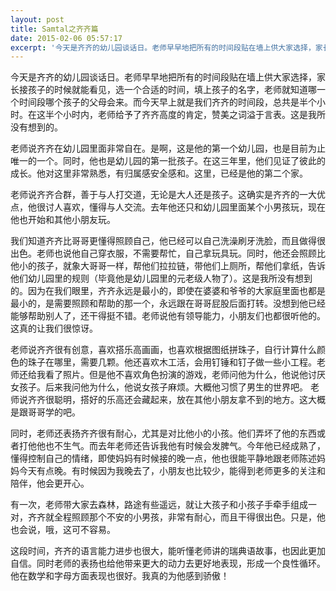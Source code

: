 ```yaml
---
layout: post
title: Samtal之齐齐篇
date: 2015-02-06 05:57:17
excerpt: '今天是齐齐的幼儿园谈话日。老师早早地把所有的时间段贴在墙上供大家选择，家长接孩子的时候就能看见，选一个合适的时间，填上孩子的名字，老师就知道哪一个时间段哪个孩子的父母会来。而今天早上就是我们齐齐的时间'
---
```




今天是齐齐的幼儿园谈话日。老师早早地把所有的时间段贴在墙上供大家选择，家长接孩子的时候就能看见，选一个合适的时间，填上孩子的名字，老师就知道哪一个时间段哪个孩子的父母会来。而今天早上就是我们齐齐的时间段，总共是半个小时。在这半个小时内，老师给予了齐齐高度的肯定，赞美之词溢于言表。这是我所没有想到的。

老师说齐齐在幼儿园里面非常自在。是啊，这是他的第一个幼儿园，也是目前为止唯一的一个。同时，他也是幼儿园的第一批孩子。在这三年里，他们见证了彼此的成长。他对这里非常熟悉，有归属感安全感和。这里，已经是他的第二个家。

老师说齐齐合群，善于与人打交道，无论是大人还是孩子。这确实是齐齐的一大优点，他很讨人喜欢，懂得与人交流。去年他还只和幼儿园里面某个小男孩玩，现在他也开始和其他小朋友玩。

我们知道齐齐比哥哥更懂得照顾自己，他已经可以自己洗澡刷牙洗脸，而且做得很出色。老师也说他自己穿衣服，不需要帮忙，自己拿玩具玩。同时，他还会照顾比他小的孩子，就象大哥哥一样，帮他们拉拉链，带他们上厕所，帮他们拿纸，告诉他们幼儿园里的规则（毕竟他是幼儿园里的元老级人物了）。这是我所没有想到的。因为在我们眼里，齐齐永远是最小的，即使在婆婆和爷爷的大家庭里面也都是最小的，是需要照顾和帮助的那一个，永远跟在哥哥屁股后面打转。没想到他已经能够帮助别人了，还干得挺不错。老师说他有领导能力，小朋友们也都很听他的。这真的让我们很惊讶。

老师说齐齐很有创意，喜欢搭乐高画画，也喜欢根据图纸拼珠子，自行计算什么颜色的珠子在哪里，需要几颗。他还喜欢木工活，会用钉锤和钉子做一些小工程。老师还给我看了照片。但是他不喜欢角色扮演的游戏，老师问他为什么，他说他讨厌女孩子。后来我问他为什么，他说女孩子麻烦。大概他习惯了男生的世界吧。
老师说齐齐很聪明，搭好的乐高还会藏起来，放在其他小朋友拿不到的地方。这大概是跟哥哥学的吧。

同时，老师还表扬齐齐很有耐心，尤其是对比他小的小孩。他们弄坏了他的东西或者打他他也不生气。而去年老师还告诉我他有时候会发脾气。今年他已经成熟了，懂得控制自己的情绪，即使妈妈有时候接的晚一点，他也很能平静地跟老师陈述妈妈今天有点晚。有时候因为我晚去了，小朋友也比较少，能得到老师更多的关注和陪伴，他会更开心。

有一次，老师带大家去森林，路途有些遥远，就让大孩子和小孩子手牵手组成一对，齐齐就全程照顾那个不安的小男孩，非常有耐心，而且干得很出色。只是，他也会说，哦，这可不容易。

这段时间，齐齐的语言能力进步也很大，能听懂老师讲的瑞典语故事，也因此更加自信。同时老师的表扬也给他带来更大的动力去更好地表现，形成一个良性循环。他在数学和字母方面表现也很好。我真的为他感到骄傲！


